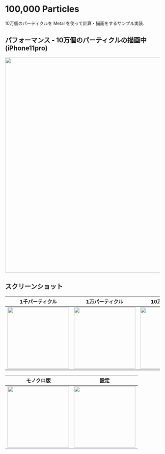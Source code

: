 # 100,000 Particles

10万個のパーティクルを Metal を使って計算・描画をするサンプル実装.

## パフォーマンス - 10万個のパーティクルの描画中(iPhone11pro)

<kbd><img src="https://user-images.githubusercontent.com/5572875/87855867-20083280-c956-11ea-9fbd-509332ef0a55.png" width="700"></kbd>

## スクリーンショット

1千パーティクル | 1万パーティクル | 10万パーティクル 
:---: | :---: | :---:
<kbd><img src="https://user-images.githubusercontent.com/5572875/87854771-20e99600-c94f-11ea-9789-4cac4ec619f8.png" width="200"></kbd> | <kbd><img src="https://user-images.githubusercontent.com/5572875/87854775-2b0b9480-c94f-11ea-83b9-c0b6eed82ea3.png" width="200"></kbd> | <kbd><img src="https://user-images.githubusercontent.com/5572875/87854790-365ec000-c94f-11ea-9cdd-c4f620963881.png" width="200"></kbd>

モノクロ版 | 設定
:---: | :---:
<kbd><img src="https://user-images.githubusercontent.com/5572875/87854824-6efe9980-c94f-11ea-9184-c4d826baa16c.png" width="200"></kbd> | <kbd><img src="https://user-images.githubusercontent.com/5572875/87854833-7de54c00-c94f-11ea-9d7e-200f8c8300de.png" width="200"></kbd>

